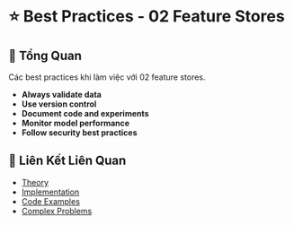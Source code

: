 # ⭐ Best Practices - 02 Feature Stores

## 🎯 Tổng Quan

Các best practices khi làm việc với 02 feature stores.

- **Always validate data**
- **Use version control**
- **Document code and experiments**
- **Monitor model performance**
- **Follow security best practices**

## 🔗 Liên Kết Liên Quan

- [Theory](./THEORY_02_feature_stores.md)
- [Implementation](./IMPLEMENTATION_02_feature_stores.md)
- [Code Examples](./CODE_EXAMPLES_02_feature_stores.md)
- [Complex Problems](./COMPLEX_PROBLEMS.md)
